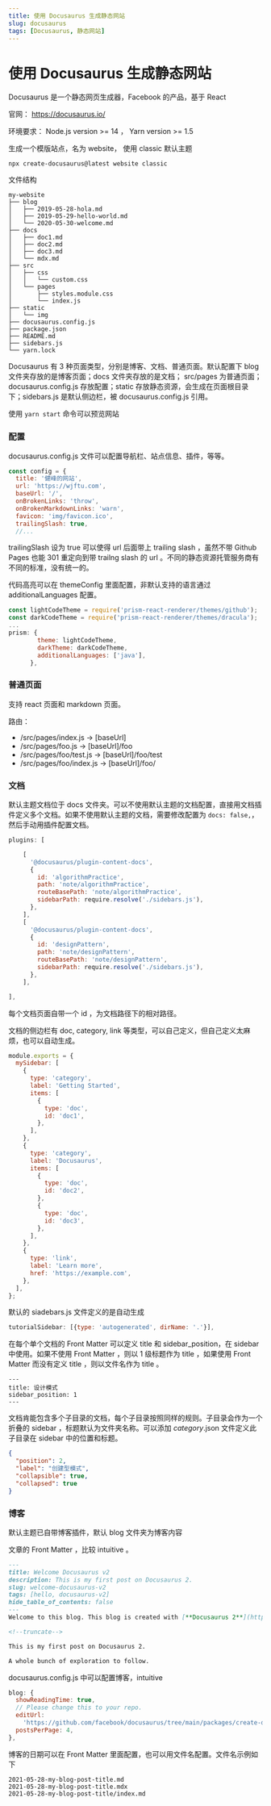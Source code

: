 ```yaml
---
title: 使用 Docusaurus 生成静态网站
slug: docusaurus
tags: [Docusaurus, 静态网站]
---
```


# 使用 Docusaurus 生成静态网站

Docusaurus 是一个静态网页生成器，Facebook 的产品，基于 React

<!--truncate-->

官网： https://docusaurus.io/


环境要求： Node.js version >= 14 ， Yarn version >= 1.5 

生成一个模版站点，名为 website， 使用 classic 默认主题

```
npx create-docusaurus@latest website classic
```

文件结构

```
my-website
├── blog
│   ├── 2019-05-28-hola.md
│   ├── 2019-05-29-hello-world.md
│   └── 2020-05-30-welcome.md
├── docs
│   ├── doc1.md
│   ├── doc2.md
│   ├── doc3.md
│   └── mdx.md
├── src
│   ├── css
│   │   └── custom.css
│   └── pages
│       ├── styles.module.css
│       └── index.js
├── static
│   └── img
├── docusaurus.config.js
├── package.json
├── README.md
├── sidebars.js
└── yarn.lock
```

Docusaurus 有 3 种页面类型，分别是博客、文档、普通页面。默认配置下 blog 文件夹存放的是博客页面；docs 文件夹存放的是文档； src/pages 为普通页面；docusaurus.config.js 存放配置；static 存放静态资源，会生成在页面根目录下；sidebars.js 是默认侧边栏，被 docusaurus.config.js 引用。

使用 `yarn start` 命令可以预览网站

### 配置

docusaurus.config.js 文件可以配置导航栏、站点信息、插件，等等。

```js
const config = {
  title: '健峰的网站',
  url: 'https://wjftu.com',
  baseUrl: '/',
  onBrokenLinks: 'throw',
  onBrokenMarkdownLinks: 'warn',
  favicon: 'img/favicon.ico',
  trailingSlash: true,
  //...
```

trailingSlash 设为 true 可以使得 url 后面带上 trailing slash ，虽然不带 Github Pages 也能 301 重定向到带 trailng slash 的 url 。不同的静态资源托管服务商有不同的标准，没有统一的。

代码高亮可以在 themeConfig 里面配置，非默认支持的语言通过 additionalLanguages 配置。
```js
const lightCodeTheme = require('prism-react-renderer/themes/github');
const darkCodeTheme = require('prism-react-renderer/themes/dracula');
...
prism: {
        theme: lightCodeTheme,
        darkTheme: darkCodeTheme,
        additionalLanguages: ['java'],
      },
```

### 普通页面

支持 react 页面和 markdown 页面。

路由：

* /src/pages/index.js → [baseUrl]
* /src/pages/foo.js → [baseUrl]/foo
* /src/pages/foo/test.js → [baseUrl]/foo/test
* /src/pages/foo/index.js → [baseUrl]/foo/

### 文档



默认主题文档位于 docs 文件夹。可以不使用默认主题的文档配置，直接用文档插件定义多个文档。如果不使用默认主题的文档，需要修改配置为 `docs: false,`，然后手动用插件配置文档。

```js
plugins: [

    [
      '@docusaurus/plugin-content-docs',
      {
        id: 'algorithmPractice',
        path: 'note/algorithmPractice',
        routeBasePath: 'note/algorithmPractice',
        sidebarPath: require.resolve('./sidebars.js'),
      }, 
    ],
    [
      '@docusaurus/plugin-content-docs',
      {
        id: 'designPattern',
        path: 'note/designPattern',
        routeBasePath: 'note/designPattern',
        sidebarPath: require.resolve('./sidebars.js'),
      }, 
    ],

],
```

每个文档页面自带一个 id ，为文档路径下的相对路径。

文档的侧边栏有 doc, category, link 等类型，可以自己定义，但自己定义太麻烦，也可以自动生成。

```js
module.exports = {
  mySidebar: [
    {
      type: 'category',
      label: 'Getting Started',
      items: [
        {
          type: 'doc',
          id: 'doc1',
        },
      ],
    },
    {
      type: 'category',
      label: 'Docusaurus',
      items: [
        {
          type: 'doc',
          id: 'doc2',
        },
        {
          type: 'doc',
          id: 'doc3',
        },
      ],
    },
    {
      type: 'link',
      label: 'Learn more',
      href: 'https://example.com',
    },
  ],
};
```

默认的 siadebars.js 文件定义的是自动生成

```js
tutorialSidebar: [{type: 'autogenerated', dirName: '.'}],
```



在每个单个文档的 Front Matter 可以定义 title 和 sidebar_position，在 sidebar 中使用。如果不使用 Front Matter ，则以 1 级标题作为 title ，如果使用 Front Matter 而没有定义 title ，则以文件名作为 title 。

```
---
title: 设计模式
sidebar_position: 1
---
```

文档肯能包含多个子目录的文档，每个子目录按照同样的规则。子目录会作为一个折叠的 sidebar ，标题默认为文件夹名称。可以添加 _category_.json 文件定义此子目录在 sidebar 中的位置和标题。

```json
{
  "position": 2,
  "label": "创建型模式",
  "collapsible": true,
  "collapsed": true
}
```


### 博客

默认主题已自带博客插件，默认 blog 文件夹为博客内容

文章的 Front Matter ，比较 intuitive 。

```md
---
title: Welcome Docusaurus v2
description: This is my first post on Docusaurus 2.
slug: welcome-docusaurus-v2
tags: [hello, docusaurus-v2]
hide_table_of_contents: false
---
Welcome to this blog. This blog is created with [**Docusaurus 2**](https://docusaurus.io/).

<!--truncate-->

This is my first post on Docusaurus 2.

A whole bunch of exploration to follow.
```

docusaurus.config.js 中可以配置博客，intuitive

```js
blog: {
  showReadingTime: true,
  // Please change this to your repo.
  editUrl:
    'https://github.com/facebook/docusaurus/tree/main/packages/create-docusaurus/templates/shared/',
  postsPerPage: 4,
},
```

博客的日期可以在 Front Matter 里面配置，也可以用文件名配置。文件名示例如下

```
2021-05-28-my-blog-post-title.md
2021-05-28-my-blog-post-title.mdx
2021-05-28-my-blog-post-title/index.md
```